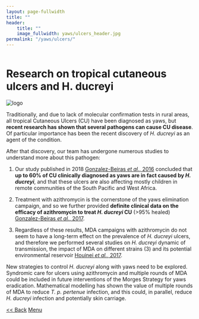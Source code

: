 ```yaml
---
layout: page-fullwidth
title: ""
header:
    title: ""
    image_fullwidth: yaws/ulcers_header.jpg
permalink: "/yaws/ulcers/"
---
```


<div class="row t10">
	<div class="medium-8 columns b30">
		<h1>Research on tropical cutaneous ulcers and H. ducreyi</h1>
	</div>
	<div class="medium-3 columns b30">
		<img src="{{ site.urlimg }}/yaws/cure_yaws_logo.png" alt="logo">
	</div>
</div>



Traditionally, and due to lack of molecular confirmation tests in rural areas, all tropical Cutaneous Ulcers (CU) have been diagnosed as yaws, but **recent research has shown that several pathogens can cause CU disease**. Of particular importance has been the recent discovery of *H. ducreyi* as an agent of the condition.



After that discovery, our team has undergone numerous studies to understand more about this pathogen:

1. Our study published in 2018 [Gonzalez-Beiras *et al.*, 2016](http://dx.doi.org/10.3201/eid2201.150425) concluded that **up to 60% of CU clinically diagnosed as yaws are in fact caused by _H. ducreyi_**, and that these ulcers are also affecting mostly children in remote communities of the South Pacific and West Africa.

2. Treatment with azithromycin is the cornerstone of the yaws elimination campaign, and so we further provided **definite clinical data on the efficacy of azithromycin to treat _H. ducreyi_ CU** (>95% healed) [Gonzalez-Beiras *et al.*, 2017](http://dx.doi.org/10.1093/cid/cix723).

3. Regardless of these results, MDA campaigns with azithromycin  do not seem to have a long-term effect on the prevalence of *H. ducreyi* ulcers, and therefore we  performed several studies on *H. ducreyi* dynamic of transmission, the impact of MDA on different strains (3) and its potential environmental reservoir [Houinei *et al.*, 2017](http://dx.doi.org/10.1371/journal.pntd.0004958).



New strategies to control *H. ducreyi* along with yaws need to be explored. Syndromic care for ulcers using azithromycin and multiple rounds of MDA could be included in future interventions of the Morges Strategy for yaws eradication. Mathematical modelling has shown the value of multiple rounds of MDA to reduce *T. p. pertenue* infection, and this could, in parallel, reduce *H. ducreyi* infection and potentially skin carriage.


<a class="button left r15 tiny radius" href="{{ site.url }}/yaws/lamp4yaws/"> << Back</a> <a class="button left r15 tiny radius" href="{{ site.url }}/yaws">Menu</a>
